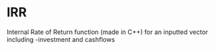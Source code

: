 # IRR
Internal Rate of Return function (made in C++) for an inputted vector including -investment and cashflows
